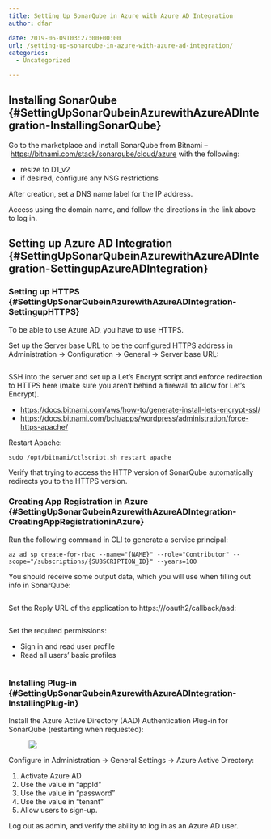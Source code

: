 ```yaml
---
title: Setting Up SonarQube in Azure with Azure AD Integration
author: dfar

date: 2019-06-09T03:27:00+00:00
url: /setting-up-sonarqube-in-azure-with-azure-ad-integration/
categories:
  - Uncategorized

---
```

## Installing SonarQube {#SettingUpSonarQubeinAzurewithAzureADIntegration-InstallingSonarQube}

Go to the marketplace and install SonarQube from Bitnami &#8211;&nbsp;<https://bitnami.com/stack/sonarqube/cloud/azure>&nbsp;with the following:

  * resize to D1_v2
  * if desired, configure any NSG restrictions

After creation, set a DNS name label for the IP address.

Access using the domain name, and follow the directions in the link above to log in.

## Setting up Azure AD Integration {#SettingUpSonarQubeinAzurewithAzureADIntegration-SettingupAzureADIntegration}

### Setting up HTTPS {#SettingUpSonarQubeinAzurewithAzureADIntegration-SettingupHTTPS}

To be able to use Azure AD, you have to use HTTPS.

Set up the Server base URL to be the configured HTTPS address in Administration → Configuration → General → Server base URL:<figure class="wp-block-image">

<img src="https://dfar.io/wp-content/uploads/2019/06/image.png" alt="" class="wp-image-417" /> </figure> 

SSH into the server and set up a Let&#8217;s Encrypt script and enforce redirection to HTTPS here (make sure you aren&#8217;t behind a firewall to allow for Let&#8217;s Encrypt).

  * <https://docs.bitnami.com/aws/how-to/generate-install-lets-encrypt-ssl/>
  * <https://docs.bitnami.com/bch/apps/wordpress/administration/force-https-apache/>

Restart Apache: 

<pre class="wp-block-code"><code>sudo /opt/bitnami/ctlscript.sh restart apache</code></pre>

Verify that trying to access the HTTP version of SonarQube automatically redirects you to the HTTPS version.

### Creating App Registration in Azure {#SettingUpSonarQubeinAzurewithAzureADIntegration-CreatingAppRegistrationinAzure}

Run the following command in CLI to generate a service principal:

<pre class="wp-block-code"><code>az ad sp create-for-rbac --name="{NAME}" --role="Contributor" --scope="/subscriptions/{SUBSCRIPTION_ID}" --years=100</code></pre>

You should receive some output data, which you will use when filling out info in SonarQube:<figure class="wp-block-image">

<img src="https://dfar.io/wp-content/uploads/2019/06/image-2.png" alt="" class="wp-image-419" /> </figure> 

Set the Reply URL of the application to https://<URL>/oauth2/callback/aad: <figure class="wp-block-image">

<img src="https://dfar.io/wp-content/uploads/2019/06/image-1.png" alt="" class="wp-image-418" /> </figure> 

Set the required permissions:

  * Sign in and read user profile
  * Read all users&#8217; basic profiles<figure class="wp-block-image">

<img src="https://dfar.io/wp-content/uploads/2019/06/image-3.png" alt="" class="wp-image-420" /> </figure> 

### Installing Plug-in {#SettingUpSonarQubeinAzurewithAzureADIntegration-InstallingPlug-in}

Install the Azure Active Directory (AAD) Authentication Plug-in for SonarQube (restarting when requested):<figure class="wp-block-image">

![][1] </figure> 

Configure in Administration&nbsp;→ General Settings → Azure Active Directory:

  1. Activate Azure AD
  2. Use the value in &#8220;appId&#8221;
  3. Use the value in &#8220;password&#8221;
  4. Use the value in &#8220;tenant&#8221;
  5. Allow users to sign-up.

Log out as admin, and verify the ability to log in as an Azure AD user.

 [1]: https://bamsmcg.atlassian.net/wiki/download/thumbnails/577962004/image2019-4-8_12-21-4.png?version=1&modificationDate=1554740466177&cacheVersion=1&api=v2&width=1213&height=250